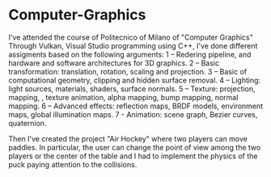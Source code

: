 # Computer-Graphics
I've attended the course of Politecnico of Milano of "Computer Graphics"
Through Vulkan, Visual Studio programming using C++, I've done different assigments based on the following arguments: 
1 – Redering pipeline, and hardware and software architectures for 3D graphics.
2 – Basic transformation: translation, rotation, scaling and projection.
3 – Basic of computational geometry, clipping and hidden surface removal.
4 – Lighting: light sources, materials, shaders, surface normals.
5 – Texture: projection, mapping, , texture animation, alpha mapping, bump mapping, normal mapping.
6 – Advanced effects: reflection maps, BRDF models, environment maps, global illumination maps.
7 - Animation: scene graph, Bezier curves, quaternion.

Then I've created the project "Air Hockey" where two players can move paddles. In particular, the user can change the point of view among the two players or the center of the table and I had to implement the physics of the puck paying attention to the collisions.
